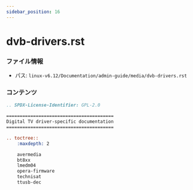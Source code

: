 ```yaml
---
sidebar_position: 16
---
```

# dvb-drivers.rst

### ファイル情報

- パス: `linux-v6.12/Documentation/admin-guide/media/dvb-drivers.rst`

### コンテンツ

```rst
.. SPDX-License-Identifier: GPL-2.0

========================================
Digital TV driver-specific documentation
========================================

.. toctree::
	:maxdepth: 2

	avermedia
	bt8xx
	lmedm04
	opera-firmware
	technisat
	ttusb-dec

```
